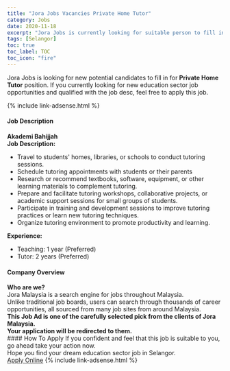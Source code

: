 ```yaml
---
title: "Jora Jobs Vacancies Private Home Tutor" 
category: Jobs 
date: 2020-11-18 
excerpt: "Jora Jobs is currently looking for suitable person to fill in the Private Home Tutor which positioned at Selangor" 
tags: [Selangor] 
toc: true 
toc_label: TOC 
toc_icon: "fire" 
--- 
```


<p>Jora Jobs is looking for new potential candidates to fill in for <b>Private Home Tutor</b> position. If you currently looking for new education sector job opportunities and qualified with the job desc, feel free to apply this job.
</p>{% include link-adsense.html %} 
 <div><div><div><h4>Job Description</h4></div></div><div><div><span><div><div><strong>Akademi Bahijjah</strong></div><div><div><strong>Job Description:</strong></div><ul><li>Travel to students' homes, libraries, or schools to conduct tutoring sessions.</li><li>Schedule tutoring appointments with students or their parents</li><li>Research or recommend textbooks, software, equipment, or other learning materials to complement tutoring.</li><li>Prepare and facilitate tutoring workshops, collaborative projects, or academic support sessions for small groups of students.</li><li>Participate in training and development sessions to improve tutoring practices or learn new tutoring techniques.</li><li>Organize tutoring environment to promote productivity and learning.</li></ul><div><div><strong>Experience:</strong></div><ul><li>Teaching: 1 year (Preferred)</li><li>Tutor: 2 years (Preferred)</li></ul></div></div></div></span></div></div></div> 
<div><div><div><h4>Company Overview</h4></div></div><div><div><span><div><div>
<strong>Who are we?</strong></div>
<div>
	Jora Malaysia is a search engine for jobs throughout Malaysia.<br>
	Unlike traditional job boards, users can search through thousands of career opportunities, all sourced from many job sites from around Malaysia.&#160;</div>
<div>
<div>
<strong>This Job Ad is one of the carefully selected pick from the clients of Jora Malaysia.</strong></div>
<div>
<strong>Your application will be redirected to them.</strong></div>
</div></div></span></div></div></div> 
#### How To Apply 
If you confident and feel that this job is suitable to you, go ahead take your action now. <br/> 
Hope you find your dream education sector job in Selangor. <br/> 
<a href="https://www.jobstreet.com.my/en/job/private-home-tutor-4425699?jobId=jobstreet-my-job-4425699&sectionRank=7&token=0~2d38553a-f94c-4e3d-b421-a4fa9c17a1a0&fr=SRP%20View%20In%20New%20Ta" class="btn btn--info" target="_blank" rel="nofollow noopenner">Apply Online</a> 
{% include link-adsense.html %} 